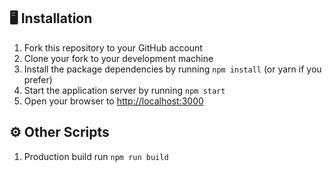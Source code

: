 ## 🖥 Installation

1. Fork this repository to your GitHub account
2. Clone your fork to your development machine
3. Install the package dependencies by running `npm install` (or yarn if you prefer)
4. Start the application server by running `npm start`
5. Open your browser to [http://localhost:3000](http://localhost:3000)

## :gear: Other Scripts

1. Production build run `npm run build`
